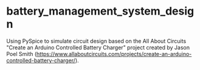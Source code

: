 # battery_management_system_design

Using PySpice to simulate circuit design based on the All About Circuits "Create an Arduino Controlled Battery Charger" project created by Jason Poel Smith (https://www.allaboutcircuits.com/projects/create-an-arduino-controlled-battery-charger/).
